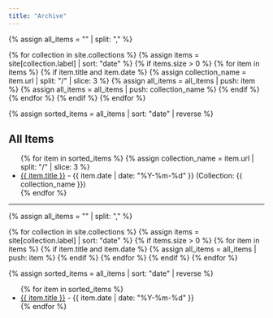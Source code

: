 ```yaml
---
title: "Archive"
---
```




{% assign all_items = "" | split: "," %}

{% for collection in site.collections %}
  {% assign items = site[collection.label] | sort: "date" %}
  {% if items.size > 0 %}
    {% for item in items %}
      {% if item.title and item.date %}
        {% assign collection_name = item.url | split: "/" | slice: 3 %}
        {% assign all_items = all_items | push: item %}
        {% assign all_items = all_items | push: collection_name %}
      {% endif %}
    {% endfor %}
  {% endif %}
{% endfor %}

{% assign sorted_items = all_items | sort: "date" | reverse %}

<h2>All Items</h2>
<ul>
  {% for item in sorted_items %}
    {% assign collection_name = item.url | split: "/" | slice: 3 %}
    <li>
      <a href="{{ item.url }}">{{ item.title }}</a> - {{ item.date | date: "%Y-%m-%d" }}
      <span>(Collection: {{ collection_name }})</span>
    </li>
  {% endfor %}
</ul>






---

{% assign all_items = "" | split: "," %}

{% for collection in site.collections %}
  {% assign items = site[collection.label] | sort: "date" %}
  {% if items.size > 0 %}
    {% for item in items %}
      {% if item.title and item.date %}
        {% assign all_items = all_items | push: item %}
      {% endif %}
    {% endfor %}
  {% endif %}
{% endfor %}

{% assign sorted_items = all_items | sort: "date" | reverse %}

<ul>
  {% for item in sorted_items %}
    <li><a href="{{ item.url }}">{{ item.title }}</a> - {{ item.date | date: "%Y-%m-%d" }}</li>
  {% endfor %}
</ul>
